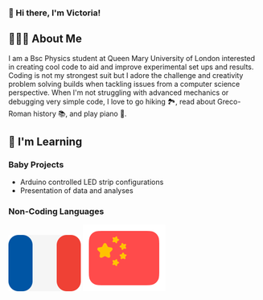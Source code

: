 ### 👋 Hi there, I'm Victoria!

## 👩🏻‍💻 About Me
I am a Bsc Physics student at Queen Mary University of London interested in creating cool code to aid and improve experimental set ups and results. Coding is not my strongest suit but I adore the challenge and creativity problem solving builds when tackling issues from a computer science perspective. 
When I'm not struggling with advanced mechanics or debugging very simple code, I love to go hiking 🏞️, read about Greco-Roman history 📚, and play piano 🎹. 

## 🌱 I'm Learning
### Baby Projects
- Arduino controlled LED strip configurations
- Presentation of data and analyses

### Non-Coding Languages
[![french flag](Assets/french-flag-round.svg)](https://www.duolingo.com/profile/plm786)
[![chinese flag](Assets/chinese-flag-round.svg)](https://www.duolingo.com/profile/plm786)
